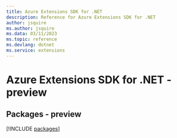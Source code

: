 ```yaml
---
title: Azure Extensions SDK for .NET
description: Reference for Azure Extensions SDK for .NET
author: jsquire
ms.author: jsquire
ms.data: 03/11/2023
ms.topic: reference
ms.devlang: dotnet
ms.service: extensions
---
```

# Azure Extensions SDK for .NET - preview
## Packages - preview
[!INCLUDE [packages](extensions-index.md)]